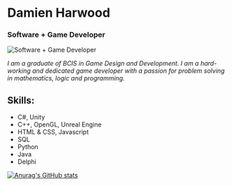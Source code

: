 # Damien Harwood
### Software + Game Developer
![Software + Game Developer](https://vulth-01.github.io/unity_shape.png)

*I am a graduate of BCIS in Game Design and Development. I am a hard-working and dedicated game developer with a passion for problem solving in mathematics, logic and programming.*

## Skills: 
- C#, Unity
- C++, OpenGL, Unreal Engine
- HTML & CSS, Javascript
- SQL
- Python
- Java
- Delphi

[![Anurag's GitHub stats](https://github-readme-stats.vercel.app/api?username=vulth01)](https://github.com/anuraghazra/github-readme-stats)
